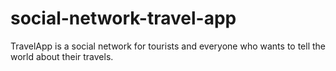 # social-network-travel-app
TravelApp is a social network for tourists and everyone who wants to tell the world about their travels. 
